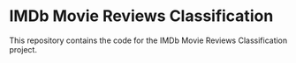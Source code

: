 # IMDb Movie Reviews Classification

This repository contains the code for the IMDb Movie Reviews Classification project.
